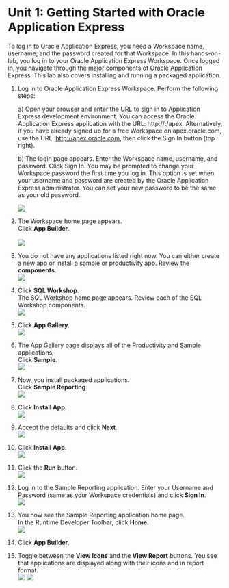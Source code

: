 # Unit 1: Getting Started with Oracle Application Express

To log in to Oracle Application Express, you need a Workspace name, username, and the password created for that Workspace. In this hands-on-lab, you log in to your Oracle Application Express Workspace. Once logged in, you navigate through the major components of Oracle Application Express. This lab also covers installing and running a packaged application.

1.	Log in to Oracle Application Express Workspace. Perform the following steps:


    a)	Open your browser and enter the URL to sign in to Application Express development environment. You can access the Oracle Application Express application with the URL: http://<hostname>:<port>/apex. Alternatively, if you have already signed up for a free Workspace on apex.oracle.com, use the URL: http://apex.oracle.com, then click the Sign In button (top right).

    b)	The login page appears. Enter the Workspace name, username, and password. Click Sign In. You may be prompted to change your Workspace password the first time you log in. This option is set when your username and password are created by the Oracle Application Express administrator. You can set your new password to be the same as your old password.

    ![](images/1/1b.png)


2.	The Workspace home page appears. \
    Click **App Builder**. \
    \
    ![](images/1/2.png)

3. 	You do not have any applications listed right now. You can either create a new app or install a sample or productivity app. 
    Review the **components**. \
    ![](images/1/3.png)

4. 	Click **SQL Workshop**.  
    The SQL Workshop home page appears. Review each of the SQL Workshop components. \
    ![](images/1/4.png)

5.	Click **App Gallery**. \
    ![](images/1/5.png)

6.	The App Gallery page displays all of the Productivity and Sample applications.   
    Click **Sample**. \
    ![](images/1/6.png)

7.	Now, you install packaged applications.   
    Click **Sample Reporting**. \
    ![](images/1/7.png)

8.	Click **Install App**. \
    ![](images/1/8.png)

9.	Accept the defaults and click **Next**. \
    ![](images/1/9.png)

10.	Click **Install App**. \
    ![](images/1/10.png)

11.	Click the **Run** button. \
    ![](images/1/11.png)

12.	Log in to the Sample Reporting application. Enter your Username and Password (same as your Workspace credentials) and click **Sign In**. \
    ![](images/1/12.png)

13.	You now see the Sample Reporting application home page.   
In the Runtime Developer Toolbar, click **Home**. \
    ![](images/1/13.png)

14.	Click **App Builder**. 
    
 15.	Toggle between the **View Icons** and the **View Report** buttons. You see that applications are displayed along with their icons and in report format.  
    ![](images/1/15.png)
    ![](images/1/last.png)



